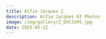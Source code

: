 ```yaml
---
title: Alfie Jacques 2
description: Alfie Jacques 03 Photos
image: /img/gallery/Z_DSC3345.jpg
date: 2025-05-22
---
```



